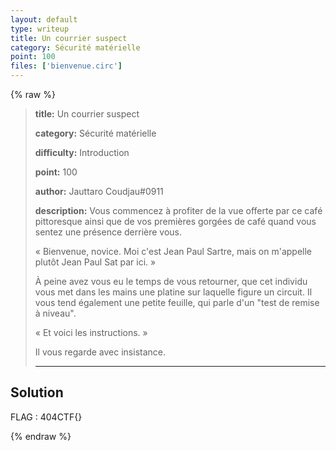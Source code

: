 ```yaml
---
layout: default
type: writeup
title: Un courrier suspect
category: Sécurité matérielle
point: 100
files: ['bienvenue.circ']
---
```


{% raw %}
> **title:** Un courrier suspect
>
> **category:** Sécurité matérielle
>
> **difficulty:** Introduction
>
> **point:** 100
>
> **author:** Jauttaro Coudjau#0911
>
> **description:**
> Vous commencez à profiter de la vue offerte par ce café pittoresque ainsi que de vos premières gorgées de café quand vous sentez une présence derrière vous.
> 
> «  Bienvenue, novice. Moi c'est Jean Paul Sartre, mais on m'appelle plutôt Jean Paul Sat par ici. » 
> 
> À peine avez vous eu le temps de vous retourner, que cet individu vous met dans les mains une platine sur laquelle figure un circuit. Il vous tend également une petite feuille, qui parle d'un "test de remise à niveau".
> 
> « Et voici les instructions. »
> 
> Il vous regarde avec insistance.
> 
> ***  

## Solution


<span class="flag">FLAG : 404CTF{}</span>

{% endraw %}